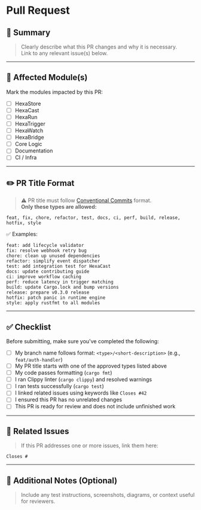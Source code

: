 # Pull Request

## 📄 Summary

> Clearly describe what this PR changes and why it is necessary.  
> Link to any relevant issue(s) below.

---

## 🧩 Affected Module(s)

Mark the modules impacted by this PR:

- [ ] HexaStore
- [ ] HexaCast
- [ ] HexaRun
- [ ] HexaTrigger
- [ ] HexaWatch
- [ ] HexaBridge
- [ ] Core Logic
- [ ] Documentation
- [ ] CI / Infra

---

## ✏️ PR Title Format

> ⚠️ PR title must follow [Conventional Commits](https://www.conventionalcommits.org/) format.  
> **Only these types are allowed:**

```text
feat, fix, chore, refactor, test, docs, ci, perf, build, release, hotfix, style
```

✅ Examples:

```text
feat: add lifecycle validator
fix: resolve webhook retry bug
chore: clean up unused dependencies
refactor: simplify event dispatcher
test: add integration test for HexaCast
docs: update contributing guide
ci: improve workflow caching
perf: reduce latency in trigger matching
build: update Cargo.lock and bump versions
release: prepare v0.3.0 release
hotfix: patch panic in runtime engine
style: apply rustfmt to all modules
```

---

## ✅ Checklist

Before submitting, make sure you've completed the following:

- [ ] My branch name follows format: `<type>/<short-description>` (e.g., `feat/auth-handler`)
- [ ] My PR title starts with one of the approved types listed above
- [ ] My code passes formatting (`cargo fmt`)
- [ ] I ran Clippy linter (`cargo clippy`) and resolved warnings
- [ ] I ran tests successfully (`cargo test`)
- [ ] I linked related issues using keywords like `Closes #42`
- [ ] I ensured this PR has no unrelated changes
- [ ] This PR is ready for review and does not include unfinished work

---

## 🔗 Related Issues

> If this PR addresses one or more issues, link them here:

```text
Closes #
```

---

## 💬 Additional Notes (Optional)

> Include any test instructions, screenshots, diagrams, or context useful for reviewers.
